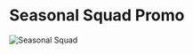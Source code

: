 # Seasonal Squad Promo  
![Seasonal Squad](https://github.com/idkebe/seasonal-squad-promo/blob/main/your-image.png)